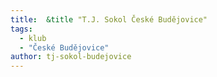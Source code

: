 ```yaml
---
title:  &title "T.J. Sokol České Budějovice"
tags:
  - klub
  - "České Budějovice"
author: tj-sokol-budejovice
---
```

